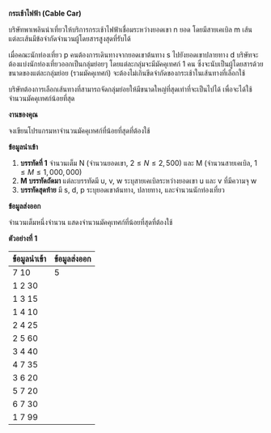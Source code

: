 **กระเช้าไฟฟ้า (Cable Car)**

บริษัทพาเพลินนำเที่ยวให้บริการกระเช้าไฟฟ้าเชื่อมระหว่างยอดเขา n ยอด โดยมีสายเคเบิล m เส้น แต่ละเส้นมีข้อจำกัดจำนวนผู้โดยสารสูงสุดที่รับได้

เมื่อคณะนักท่องเที่ยว p คนต้องการเดินทางจากยอดเขาต้นทาง s ไปยังยอดเขาปลายทาง d บริษัทจะต้องแบ่งนักท่องเที่ยวออกเป็นกลุ่มย่อยๆ โดยแต่ละกลุ่มจะมีมัคคุเทศก์ 1 คน ซึ่งจะนับเป็นผู้โดยสารด้วย ขนาดของแต่ละกลุ่มย่อย (รวมมัคคุเทศก์) จะต้องไม่เกินขีดจำกัดของกระเช้าในเส้นทางที่เลือกใช้

บริษัทต้องการเลือกเส้นทางที่สามารถจัดกลุ่มย่อยให้มีขนาดใหญ่ที่สุดเท่าที่จะเป็นไปได้ เพื่อจะได้ใช้จำนวนมัคคุเทศก์น้อยที่สุด

**งานของคุณ**

จงเขียนโปรแกรมหาจำนวนมัคคุเทศก์ที่น้อยที่สุดที่ต้องใช้

**ข้อมูลนำเข้า**

1.  **บรรทัดที่ 1** จำนวนเต็ม N (จำนวนยอดเขา, $2\le N\le2,500$) และ M (จำนวนสายเคเบิล, $1\le M\le1,000,000$)
2.  **M บรรทัดถัดมา** แต่ละบรรทัดมี u, v, w ระบุสายเคเบิลระหว่างยอดเขา u และ v ที่มีความจุ w
3.  **บรรทัดสุดท้าย** มี s, d, p ระบุยอดเขาต้นทาง, ปลายทาง, และจำนวนนักท่องเที่ยว

**ข้อมูลส่งออก**

จำนวนเต็มหนึ่งจำนวน แสดงจำนวนมัคคุเทศก์ที่น้อยที่สุดที่ต้องใช้

**ตัวอย่างที่ 1**

| ข้อมูลนำเข้า | ข้อมูลส่งออก |
| :--- | :--- |
| 7 10 | 5 |
| 1 2 30 | |
| 1 3 15 | |
| 1 4 10 | |
| 2 4 25 | |
| 2 5 60 | |
| 3 4 40 | |
| 4 7 35 | |
| 3 6 20 | |
| 5 7 20 | |
| 6 7 30 | |
| 1 7 99 | |